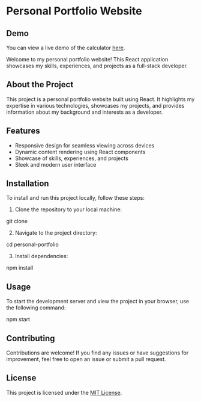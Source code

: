 # Personal Portfolio Website 
## Demo

You can view a live demo of the calculator [here](http://preyashmehta.netlify.app).


Welcome to my personal portfolio website! This React application showcases my skills, experiences, and projects as a full-stack developer.

## About the Project

This project is a personal portfolio website built using React. It highlights my expertise in various technologies, showcases my projects, and provides information about my background and interests as a developer.

## Features

- Responsive design for seamless viewing across devices
- Dynamic content rendering using React components
- Showcase of skills, experiences, and projects
- Sleek and modern user interface

## Installation

To install and run this project locally, follow these steps:

1. Clone the repository to your local machine:

git clone <repository-url>

2. Navigate to the project directory:

cd personal-portfolio

3. Install dependencies:

npm install

## Usage

To start the development server and view the project in your browser, use the following command:

npm start

## Contributing

Contributions are welcome! If you find any issues or have suggestions for improvement, feel free to open an issue or submit a pull request.

## License

This project is licensed under the [MIT License](LICENSE).
